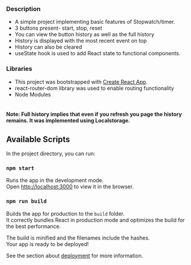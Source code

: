 
### Description
- A simple project implementing basic features of Stopwatch/timer.<br />
- 3 buttons present- start, stop, reset<br />
- You can view the button history as well as the full history<br />
- History is displayed with the most recent event on top<br/>
- History can also be cleared<br/>
- useState hook is used to add React state to functional components.
### Libraries
- This project was bootstrapped with [Create React App](https://github.com/facebook/create-react-app).<br/>
- react-router-dom library was used to enable routing functionality<br />
- Node Modules<br /><br />

#### Note: Full history implies that even if you refresh you page the history remains. It was implemented using Localstorage.

## Available Scripts

In the project directory, you can run:

### `npm start`

Runs the app in the development mode.<br />
Open [http://localhost:3000](http://localhost:3000) to view it in the browser.

### `npm run build`

Builds the app for production to the `build` folder.<br />
It correctly bundles React in production mode and optimizes the build for the best performance.

The build is minified and the filenames include the hashes.<br />
Your app is ready to be deployed!

See the section about [deployment](https://facebook.github.io/create-react-app/docs/deployment) for more information.
